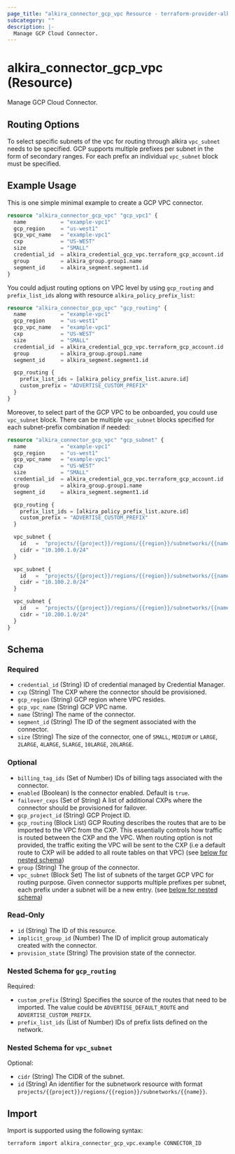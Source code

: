 ```yaml
---
page_title: "alkira_connector_gcp_vpc Resource - terraform-provider-alkira"
subcategory: ""
description: |-
  Manage GCP Cloud Connector.
---
```


# alkira_connector_gcp_vpc (Resource)

Manage GCP Cloud Connector.

## Routing Options

To select specific subnets of the vpc for routing through alkira `vpc_subnet` needs to be specified. GCP supports multiple prefixes per subnet in the form of secondary ranges. For each prefix an individual `vpc_subnet` block must be specified.

## Example Usage

This is one simple minimal example to create a GCP VPC
connector.

```terraform
resource "alkira_connector_gcp_vpc" "gcp_vpc1" {
  name           = "example-vpc1"
  gcp_region     = "us-west1"
  gcp_vpc_name   = "example-vpc1"
  cxp            = "US-WEST"
  size           = "SMALL"
  credential_id  = alkira_credential_gcp_vpc.terraform_gcp_account.id
  group          = alkira_group.group1.name
  segment_id     = alkira_segment.segment1.id
}
```

You could adjust routing options on VPC level by using
`gcp_routing` and `prefix_list_ids` along with resource
`alkira_policy_prefix_list`:

```terraform
resource "alkira_connector_gcp_vpc" "gcp_routing" {
  name           = "example-vpc1"
  gcp_region     = "us-west1"
  gcp_vpc_name   = "example-vpc1"
  cxp            = "US-WEST"
  size           = "SMALL"
  credential_id  = alkira_credential_gcp_vpc.terraform_gcp_account.id
  group          = alkira_group.group1.name
  segment_id     = alkira_segment.segment1.id

  gcp_routing {
    prefix_list_ids = [alkira_policy_prefix_list.azure.id]
    custom_prefix = "ADVERTISE_CUSTOM_PREFIX"
  }
}
```

Moreover, to select part of the GCP VPC to be onboarded, you could use `vpc_subnet` block. There can be multiple `vpc_subnet` blocks specified for each subnet-prefix combination if needed:

```terraform
resource "alkira_connector_gcp_vpc" "gcp_subnet" {
  name           = "example-vpc1"
  gcp_region     = "us-west1"
  gcp_vpc_name   = "example-vpc1"
  cxp            = "US-WEST"
  size           = "SMALL"
  credential_id  = alkira_credential_gcp_vpc.terraform_gcp_account.id
  group          = alkira_group.group1.name
  segment_id     = alkira_segment.segment1.id

  gcp_routing {
    prefix_list_ids = [alkira_policy_prefix_list.azure.id]
    custom_prefix = "ADVERTISE_CUSTOM_PREFIX"
  }

  vpc_subnet {
    id   =  "projects/{{project}}/regions/{{region}}/subnetworks/{{name}}"
    cidr = "10.100.1.0/24"
  }

  vpc_subnet {
    id   =  "projects/{{project}}/regions/{{region}}/subnetworks/{{name}}"
    cidr = "10.100.2.0/24"
  }

  vpc_subnet {
    id   =  "projects/{{project}}/regions/{{region}}/subnetworks/{{name}}"
    cidr = "10.200.1.0/24"
  }
}
```

<!-- schema generated by tfplugindocs -->
## Schema

### Required

- `credential_id` (String) ID of credential managed by Credential Manager.
- `cxp` (String) The CXP where the connector should be provisioned.
- `gcp_region` (String) GCP region where VPC resides.
- `gcp_vpc_name` (String) GCP VPC name.
- `name` (String) The name of the connector.
- `segment_id` (String) The ID of the segment associated with the connector.
- `size` (String) The size of the connector, one of `SMALL`, `MEDIUM` or `LARGE`, `2LARGE`, `4LARGE`, `5LARGE`, `10LARGE`, `20LARGE`.

### Optional

- `billing_tag_ids` (Set of Number) IDs of billing tags associated with the connector.
- `enabled` (Boolean) Is the connector enabled. Default is `true`.
- `failover_cxps` (Set of String) A list of additional CXPs where the connector should be provisioned for failover.
- `gcp_project_id` (String) GCP Project ID.
- `gcp_routing` (Block List) GCP Routing describes the routes that are to be imported to the VPC from the CXP. This essentially controls how traffic is routed between the CXP and the VPC. When routing option is not provided, the traffic exiting the VPC will be sent to the CXP (i.e a default route to CXP will be added to all route tables on that VPC) (see [below for nested schema](#nestedblock--gcp_routing))
- `group` (String) The group of the connector.
- `vpc_subnet` (Block Set) The list of subnets of the target GCP VPC for routing purpose. Given connector supports multiple prefixes per subnet, each prefix under a subnet will be a new entry. (see [below for nested schema](#nestedblock--vpc_subnet))

### Read-Only

- `id` (String) The ID of this resource.
- `implicit_group_id` (Number) The ID of implicit group automaticaly created with the connector.
- `provision_state` (String) The provision state of the connector.

<a id="nestedblock--gcp_routing"></a>
### Nested Schema for `gcp_routing`

Required:

- `custom_prefix` (String) Specifies the source of the routes that need to be imported. The value could be `ADVERTISE_DEFAULT_ROUTE` and `ADVERTISE_CUSTOM_PREFIX`.
- `prefix_list_ids` (List of Number) IDs of prefix lists defined on the network.


<a id="nestedblock--vpc_subnet"></a>
### Nested Schema for `vpc_subnet`

Optional:

- `cidr` (String) The CIDR of the subnet.
- `id` (String) An identifier for the subnetwork resource with format `projects/{{project}}/regions/{{region}}/subnetworks/{{name}}`.

## Import

Import is supported using the following syntax:

```shell
terraform import alkira_connector_gcp_vpc.example CONNECTOR_ID
```
